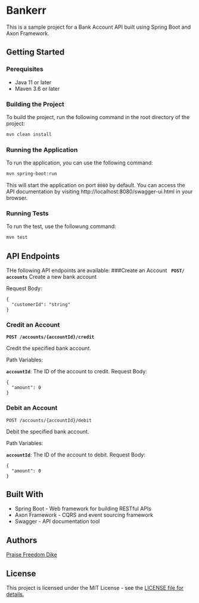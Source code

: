 # Bankerr
This is a sample project for a Bank Account API built using Spring Boot and Axon Framework.

## Getting Started

### Perequisites
- Java 11 or later
- Maven 3.6 or later

### Building the Project
To build the project, run the following command in the root directory  of the project:

```sh 
mvn clean install 
```

### Running the Application
To run the application, you can use the following command:
```sh
mvn spring-boot:run
```
This will start the application on port `8080` by default. You can access the API documentation by visiting http://localhost:8080/swagger-ui.html in your browser. 

### Running Tests
To run the test, use the followung command:
```sh
mvn test 
```
## API Endpoints
THe following API endpoints are available:
###Create an Account
**` POST/ accounts`**
Create a new bank account

Request Body:
```
{
  "customerId": "string"
}
```
### Credit an Account
**`POST /accounts/{accountId}/credit`**

Credit the specified bank account.

Path Variables:

**`accountId`**: The ID of the account to credit.
Request Body:
```
{
  "amount": 0
}
```
### Debit an Account
`POST /accounts/{accountId}/debit`

Debit the specified bank account.

Path Variables:

**`accountId`**: The ID of the account to debit.
Request Body:
```
{
  "amount": 0
}
```
## Built With
- Spring Boot - Web framework for building RESTful APIs
- Axon Framework - CQRS and event sourcing framework
- Swagger - API documentation tool

## Authors
<a href="#github.com/freedompraise" >Praise Freedom Dike</a>

## License
This project is licensed under the MIT License - see the <a href="https://chat.openai.com/chat/LICENSE">LICENSE file for details.</a>





